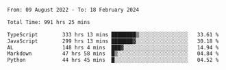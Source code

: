 
<!--START_SECTION:waka-->

```txt
From: 09 August 2022 - To: 18 February 2024

Total Time: 991 hrs 25 mins

TypeScript        333 hrs 13 mins ████████▒░░░░░░░░░░░░░░░░   33.61 %
JavaScript        299 hrs 13 mins ███████▓░░░░░░░░░░░░░░░░░   30.18 %
AL                148 hrs 4 mins  ███▓░░░░░░░░░░░░░░░░░░░░░   14.94 %
Markdown          47 hrs 58 mins  █▒░░░░░░░░░░░░░░░░░░░░░░░   04.84 %
Python            44 hrs 45 mins  █░░░░░░░░░░░░░░░░░░░░░░░░   04.52 %
```

<!--END_SECTION:waka-->











